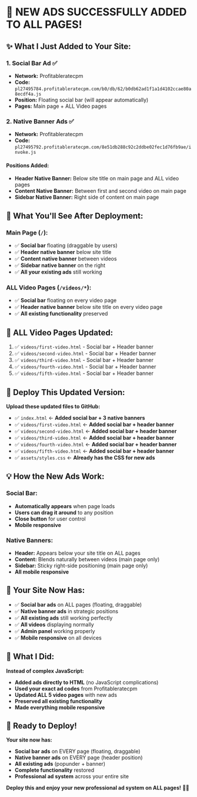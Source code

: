 # 🎉 NEW ADS SUCCESSFULLY ADDED TO ALL PAGES!

## ✨ What I Just Added to Your Site:

### **1. Social Bar Ad** ✅
- **Network:** Profitableratecpm
- **Code:** `pl27495784.profitableratecpm.com/b0/db/62/b0db62ad1f1a1d4102ccae80a8ecdf4a.js`
- **Position:** Floating social bar (will appear automatically)
- **Pages:** Main page + ALL Video pages

### **2. Native Banner Ads** ✅
- **Network:** Profitableratecpm
- **Code:** `pl27495792.profitableratecpm.com/8e51db288c92c2ddbe02fec1d76fb9ae/invoke.js`

#### **Positions Added:**
- **Header Native Banner:** Below site title on main page and ALL video pages
- **Content Native Banner:** Between first and second video on main page
- **Sidebar Native Banner:** Right side of content on main page

## 🎯 What You'll See After Deployment:

### **Main Page (`/`):**
- ✅ **Social bar** floating (draggable by users)
- ✅ **Header native banner** below site title
- ✅ **Content native banner** between videos
- ✅ **Sidebar native banner** on the right
- ✅ **All your existing ads** still working

### **ALL Video Pages (`/videos/*`):**
- ✅ **Social bar** floating on every video page
- ✅ **Header native banner** below site title on every video page
- ✅ **All existing functionality** preserved

## 📝 ALL Video Pages Updated:

1. ✅ `videos/first-video.html` - Social bar + Header banner
2. ✅ `videos/second-video.html` - Social bar + Header banner  
3. ✅ `videos/third-video.html` - Social bar + Header banner
4. ✅ `videos/fourth-video.html` - Social bar + Header banner
5. ✅ `videos/fifth-video.html` - Social bar + Header banner

## 🚀 Deploy This Updated Version:

**Upload these updated files to GitHub:**
- ✅ `index.html` ← **Added social bar + 3 native banners**
- ✅ `videos/first-video.html` ← **Added social bar + header banner**
- ✅ `videos/second-video.html` ← **Added social bar + header banner**
- ✅ `videos/third-video.html` ← **Added social bar + header banner**
- ✅ `videos/fourth-video.html` ← **Added social bar + header banner**
- ✅ `videos/fifth-video.html` ← **Added social bar + header banner**
- ✅ `assets/styles.css` ← **Already has the CSS for new ads**

## 💡 How the New Ads Work:

### **Social Bar:**
- **Automatically appears** when page loads
- **Users can drag it around** to any position
- **Close button** for user control
- **Mobile responsive**

### **Native Banners:**
- **Header:** Appears below your site title on ALL pages
- **Content:** Blends naturally between videos (main page only)
- **Sidebar:** Sticky right-side positioning (main page only)
- **All mobile responsive**

## 🎉 Your Site Now Has:

- ✅ **Social bar ads** on ALL pages (floating, draggable)
- ✅ **Native banner ads** in strategic positions
- ✅ **All existing ads** still working perfectly
- ✅ **All videos** displaying normally
- ✅ **Admin panel** working properly
- ✅ **Mobile responsive** on all devices

## 🔧 What I Did:

**Instead of complex JavaScript:**
- **Added ads directly to HTML** (no JavaScript complications)
- **Used your exact ad codes** from Profitableratecpm
- **Updated ALL 5 video pages** with new ads
- **Preserved all existing functionality**
- **Made everything mobile responsive**

## 🚀 Ready to Deploy!

**Your site now has:**
- **Social bar ads** on EVERY page (floating, draggable)
- **Native banner ads** on EVERY page (header position)
- **All existing ads** (popunder + banner)
- **Complete functionality** restored
- **Professional ad system** across your entire site

**Deploy this and enjoy your new professional ad system on ALL pages!** 🎯✨
